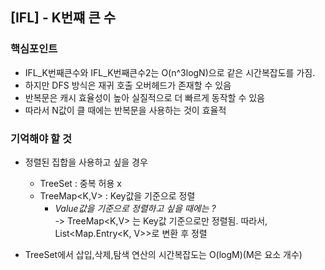 ## [IFL] - K번쨰 큰 수

### 핵심포인트 
- IFL_K번째큰수와 IFL_K번째큰수2는 O(n^3logN)으로 같은 시간복잡도를 가짐.
- 하지만 DFS 방식은 재귀 호출 오버헤드가 존재할 수 있음 
- 반복문은 캐시 효율성이 높아 실질적으로 더 빠르게 동작할 수 있음 
- 따라서 N값이 클 때에는 반복문을 사용하는 것이 효율적


### 기억해야 할 것 
- 정렬된 집합을 사용하고 싶을 경우 
    - TreeSet<E> : 중복 허용 x 
    - TreeMap<K,V> : Key값을 기준으로 정렬
        - *Value값을 기준으로 정렬하고 싶을 때에는 ?*   
        -> TreeMap<K,V> 는 Key값 기준으로만 정렬됨. 따라서, List<Map.Entry<K, V>>로 변환 후 정렬

- TreeSet에서 삽입,삭제,탐색 연산의 시간복잡도는 O(logM)(M은 요소 개수)
            